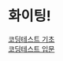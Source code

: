 # 화이팅!
[코딩테스트 기초](https://school.programmers.co.kr/learn/challenges/training)  
[코딩테스트 입문](https://school.programmers.co.kr/learn/challenges/beginner)
